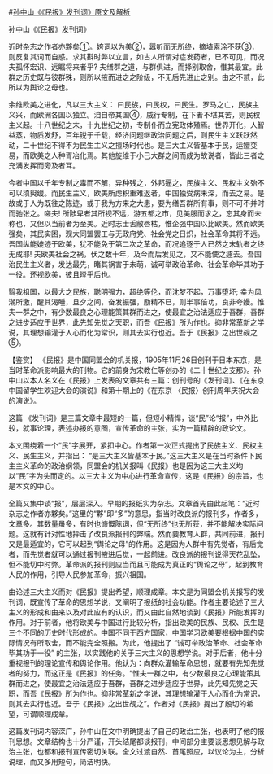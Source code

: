 #[孙中山《《民报》发刊词》原文及解析](https://www.vrrw.net/wx/10394.html)

孙中山《《民报》发刊词》

近时杂志之作者亦夥矣①。姱词以为美②，嚣听而无所终，摘埴索涂不获③，则反复其词而自惑。求其斟时弊以立言，如古人所谓对症发药者，已不可见，而况夫孤怀宏识、远瞩将来者乎? 夫缮群之道，与群俱进，而择别取舍，惟其最宜。此群之历史既与彼群殊，则所以掖而进之之阶级，不无后先进止之别。由之不贰，此所以为舆论之母也。

余维欧美之进化，凡以三大主义： 曰民族，曰民权，曰民生。罗马之亡，民族主义兴，而欧洲各国以独立。洎自帝其国④，威行专制，在下者不堪其苦，则民权主义起。十八世纪之末，十九世纪之初，专制仆而立宪政体殖焉。世界开化，人智益蒸，物质发舒，百年锐于千载，经济问题继政治问题之后，则民生主义跃跃然动，二十世纪不得不为民生主义之擅场时代也。是三大主义皆基本于民，运嬗变易，而欧美之人种胥冶化焉。其他旋维于小己大群之间而成为故说者，皆此三者之充满发挥而旁及者耳。

今者中国以千年专制之毒而不解，异种残之，外邦逼之，民族主义、民权主义殆不可以须臾缓。而民生主义，欧美所虑积重难返者，中国独受病未深，而去之易。是故或于人为既往之陈迹，或于我为方来之大患，要为缮吾群所有事，则不可不并时而驰张之。嗟夫! 所陟卑者其所视不远，游五都之市，见美服而求之，忘其身而未称也，又但以当前者为至美。近时志士舌敝唇枯，惟企强中国以比欧美。然而欧美强矣，其民实困，观大同盟罢工与无政府党、社会党之日炽，社会革命其将不远。吾国纵能媲迹于欧美，犹不能免于第二次之革命，而况追逐于人已然之末轨者之终无成耶! 夫欧美社会之祸，伏之数十年，及今而后发见之，又不能使之遽去。吾国治民生主义者，发达最先，睹其祸害于未萌，诚可举政治革命、社会革命毕其功于一役。还视欧美，彼且瞠乎后也。

翳我祖国，以最大之民族，聪明强力，超绝等伦，而沈梦不起，万事堕坏; 幸为风潮所激，醒其渴睡，旦夕之间，奋发振强，励精不已，则半事倍功，良非夸嫚。惟夫一群之中，有少数最良之心理能策其群而进之，使最宜之治法适应于吾群，吾群之进步适应于世界，此先知先觉之天职，而吾《民报》所为作也。抑非常革新之学说，其理想输灌于人心而化为常识，则其去实行也近。吾于《民报》之出世觇之⑤。



【鉴赏】 《民报》是中国同盟会的机关报，1905年11月26日创刊于日本东京，是当时革命派影响最大的刊物。它的前身为宋教仁等创办的《二十世纪之支那》。孙中山以本人名义在《民报》上发表的文章共有三篇：创刊号的《发刊词》、《在东京中国留学生欢迎大会的演说》和第十期上的《在东京 〈民报〉创刊周年庆祝大会的演说》。

这篇 《发刊词》是三篇文章中最短的一篇，但短小精悍，谈“民”论“报”，中外比较，就事论理，表述办报的意图，宣传革命的主张，实为一篇精辟的政论文。

本文围绕着一个“民”字展开，紧扣中心。作者第一次正式提出了民族主义、民权主义、民生主义，并指出： “是三大主义皆基本于民。”这三大主义是在当时条件下民主主义革命的政治纲领，同盟会的机关报叫《民报》也是因为这三大主义均以“民”字为头而定的。以三大主义为中心进行革命宣传，这是《民报》的宗旨，也是本文的中心。

全篇又集中谈“报”，层层深入。早期的报纸实为杂志。文章首先由此起笔：“近时杂志之作者亦夥矣。”这里的“夥”即“多”的意思，指当时改良派的报刊多，作者多，文章多。其数量虽多，有时也慷慨陈词，但“无所终”也无所获，并不能解决实际问题。这就有针对性地抨击了改良派报刊的弊端。然而要教育人群，共同前进，报刊又是最适宜的，它可以起到“舆论之母”的作用。这是因为人群中有先觉者，有后觉者，而先觉者就可以通过报刊掖进后觉，一起前进。改良派的报刊说得天花乱坠，但不能切中时弊。革命派的报刊则应当而且可能成为真正的“舆论之母”，起到教育人民的作用，引导人民参加革命，振兴祖国。

由论述三大主义而对《民报》提出希望，顺理成章。本文是为同盟会机关报写的发刊词，既宣传了革命的思想学说，又阐明了报纸的社会功能。作者主要论述了三大主义的形成和由来以及对此应有的认识，而又由此自然地谈到《民报》所能发挥的作用。对于前者，他将欧美与中国进行比较分析，指出欧美的民族、民权、民生是三个不同的历史时代形成的。中国不同于西方国家，中国学习欧美要根据中国的实际情况有所取舍，而不能完全照搬。为此，他提出了 “诚可举政治革命、社会革命毕其功于一役” 的主张，以实践他的关于三大主义的思想学说。对于后者，他十分重视报刊的理论宣传和舆论作用。他认为：向群众灌输革命思想，就要有先知先觉者的努力，而这正是《民报》的任务。“惟夫一群之中，有少数最良之心理能策其群而进之，使最宜之治法适应于吾群，吾群之进步适应于世界，此先知先觉之天职，而吾《民报》所为作也。抑非常革新之学说，其理想输灌于人心而化为常识，则其去实行也近。吾于《民报》之出世觇之”。作者对《民报》提出了殷切的希望，可谓顺理成章。

这篇发刊词内容深广，孙中山在文中明确提出了自己的政治主张，也表明了他的报刊思想。文章结构也十分严谨，开头结尾都谈报刊，中间部分主要谈思想见解与政治主张，也都和报刊宣传密切关联。全文过渡自然、首尾照应，以议论为主，分析说理，而又多用短句，简洁明快。

